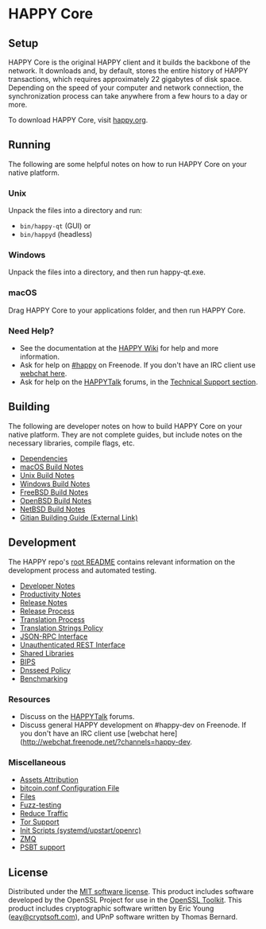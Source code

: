 HAPPY Core
=============

Setup
---------------------
HAPPY Core is the original HAPPY client and it builds the backbone of the network. It downloads and, by default, stores the entire history of HAPPY transactions, which requires approximately 22 gigabytes of disk space. Depending on the speed of your computer and network connection, the synchronization process can take anywhere from a few hours to a day or more.

To download HAPPY Core, visit [happy.org](https://happy.org/).

Running
---------------------
The following are some helpful notes on how to run HAPPY Core on your native platform.

### Unix

Unpack the files into a directory and run:

- `bin/happy-qt` (GUI) or
- `bin/happyd` (headless)

### Windows

Unpack the files into a directory, and then run happy-qt.exe.

### macOS

Drag HAPPY Core to your applications folder, and then run HAPPY Core.

### Need Help?

* See the documentation at the [HAPPY Wiki](https://happy.info/)
for help and more information.
* Ask for help on [#happy](http://webchat.freenode.net?channels=happy) on Freenode. If you don't have an IRC client use [webchat here](http://webchat.freenode.net?channels=happy).
* Ask for help on the [HAPPYTalk](https://happytalk.io/) forums, in the [Technical Support section](https://happytalk.io/c/technical-support).

Building
---------------------
The following are developer notes on how to build HAPPY Core on your native platform. They are not complete guides, but include notes on the necessary libraries, compile flags, etc.

- [Dependencies](dependencies.md)
- [macOS Build Notes](build-osx.md)
- [Unix Build Notes](build-unix.md)
- [Windows Build Notes](build-windows.md)
- [FreeBSD Build Notes](build-freebsd.md)
- [OpenBSD Build Notes](build-openbsd.md)
- [NetBSD Build Notes](build-netbsd.md)
- [Gitian Building Guide (External Link)](https://github.com/bitcoin-core/docs/blob/master/gitian-building.md)

Development
---------------------
The HAPPY repo's [root README](/README.md) contains relevant information on the development process and automated testing.

- [Developer Notes](developer-notes.md)
- [Productivity Notes](productivity.md)
- [Release Notes](release-notes.md)
- [Release Process](release-process.md)
- [Translation Process](translation_process.md)
- [Translation Strings Policy](translation_strings_policy.md)
- [JSON-RPC Interface](JSON-RPC-interface.md)
- [Unauthenticated REST Interface](REST-interface.md)
- [Shared Libraries](shared-libraries.md)
- [BIPS](bips.md)
- [Dnsseed Policy](dnsseed-policy.md)
- [Benchmarking](benchmarking.md)

### Resources
* Discuss on the [HAPPYTalk](https://happytalk.io/) forums.
* Discuss general HAPPY development on #happy-dev on Freenode. If you don't have an IRC client use [webchat here](http://webchat.freenode.net/?channels=happy-dev.

### Miscellaneous
- [Assets Attribution](assets-attribution.md)
- [bitcoin.conf Configuration File](bitcoin-conf.md)
- [Files](files.md)
- [Fuzz-testing](fuzzing.md)
- [Reduce Traffic](reduce-traffic.md)
- [Tor Support](tor.md)
- [Init Scripts (systemd/upstart/openrc)](init.md)
- [ZMQ](zmq.md)
- [PSBT support](psbt.md)

License
---------------------
Distributed under the [MIT software license](/COPYING).
This product includes software developed by the OpenSSL Project for use in the [OpenSSL Toolkit](https://www.openssl.org/). This product includes
cryptographic software written by Eric Young ([eay@cryptsoft.com](mailto:eay@cryptsoft.com)), and UPnP software written by Thomas Bernard.
